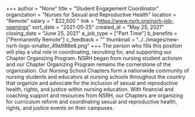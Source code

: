 +++
author = "None"
title = "Student Engagement Coordinator"
organization = "Nurses for Sexual and Reproductive Health"
location = "Remote"
salary = " $22,500 "
link = "https://www.nsrh.org/nsrh-job-openings"
sort_date = "2021-05-25"
created_at = "May 25, 2021"
closing_date = "June 25, 2021"
a_job_type = ["Part Time"]
b_benefits = ["Permanently Remote"]
c_feedback = ""
thumbnail = "../../images/new-nsrh-logo-smaller_49a988e6.png"
+++
The person who fills this position will play a vital role in coordinating, recruiting for, and supporting our Chapter Organizing Program. NSRH began from nursing student activism and our Chapter Organizing Program remains the cornerstone of the organization. Our Nursing School Chapters form a nationwide community of nursing students and educators at nursing schools throughout the country that organize and advocate for the inclusion of sexual and reproductive health, rights, and justice within nursing education. With financial and coaching support and resources from NSRH, our Chapters are organizing for curriculum reform and coordinating sexual and reproductive health, rights, and justice events on their campuses.